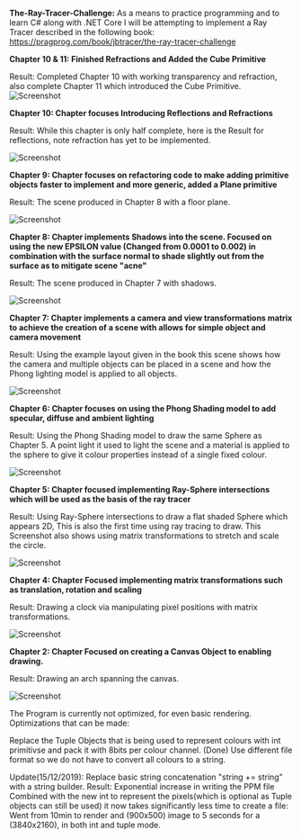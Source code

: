 **The-Ray-Tracer-Challenge:**
As a means to practice programming and to learn C# along with .NET Core I will be attempting to implement a Ray Tracer described in the following book: https://pragprog.com/book/jbtracer/the-ray-tracer-challenge

**Chapter 10 & 11: Finished Refractions and Added the Cube Primitive**

Result: Completed Chapter 10 with working transparency and refraction, also complete Chapter 11 which introduced the Cube Primitive.
![Screenshot](Screenshots/RefractionsAndCubes.png)



**Chapter 10: Chapter focuses Introducing Reflections and Refractions**

Result: While this chapter is only half complete, here is the Result for reflections, note refraction has yet to be implemented.

![Screenshot](Screenshots/Reflections.png)

**Chapter 9: Chapter focuses on refactoring code to make adding primitive objects faster to implement and more generic, added a Plane primitive**

Result: The scene produced in Chapter 8 with a floor plane.

![Screenshot](Screenshots/FloorScene.png)


**Chapter 8: Chapter implements Shadows into the scene. Focused on using the new EPSILON value (Changed from 0.0001 to 0.002) in combination with the surface normal to shade slightly out from the surface as to mitigate scene "acne"**

Result: The scene produced in Chapter 7 with shadows.

![Screenshot](Screenshots/ShadowScene.png)


**Chapter 7: Chapter implements a camera and view transformations matrix to achieve the creation of a scene with allows for simple object and camera movement**

Result: Using the example layout given in the book this scene shows how the camera and multiple objects can be placed in a scene and how the Phong lighting model is applied to all objects.

![Screenshot](Screenshots/firstScene.png)

**Chapter 6: Chapter focuses on using the Phong Shading model to add specular, diffuse and ambient lighting**

Result: Using the Phong Shading model to draw the same Sphere as Chapter 5. A point light it used to light the scene and a material is applied to the sphere to give it colour properties instead of a single fixed colour.

![Screenshot](Screenshots/phonglighting.png)



**Chapter 5: Chapter focused implementing Ray-Sphere intersections which will be used as the basis of the ray tracer**

Result: Using Ray-Sphere intersections to draw a flat shaded Sphere which appears 2D, This is also the first time using ray tracing to draw. This Screenshot also shows using matrix transformations to stretch and scale the circle.

![Screenshot](Screenshots/firstRayTrace.png)




**Chapter 4: Chapter Focused implementing matrix transformations such as translation, rotation and scaling**

Result: Drawing a clock via manipulating pixel positions with matrix transformations.

![Screenshot](Screenshots/pixelClock.png)




**Chapter 2: Chapter Focused on creating a Canvas Object to enabling drawing.**

Result: Drawing an arch spanning the canvas.

![Screenshot](Screenshots/CanvasArch.png)



The Program is currently not optimized, for even basic rendering.
Optimizations that can be made:

  Replace the Tuple Objects that is being used to represent colours with int primitivse and pack it with 8bits per colour channel. (Done)
  Use different file format so we do not have to convert all colours to a string.

  Update(15/12/2019): Replace basic string concatenation "string += string" with a string builder. Result: Exponential increase in writing the PPM file
  Combined with the new int to represent the pixels(which is optional as Tuple objects can still be used) it now takes significantly less time to create a file:
  Went from 10min to render and (900x500) image to 5 seconds for a (3840x2160), in both int and tuple mode.
